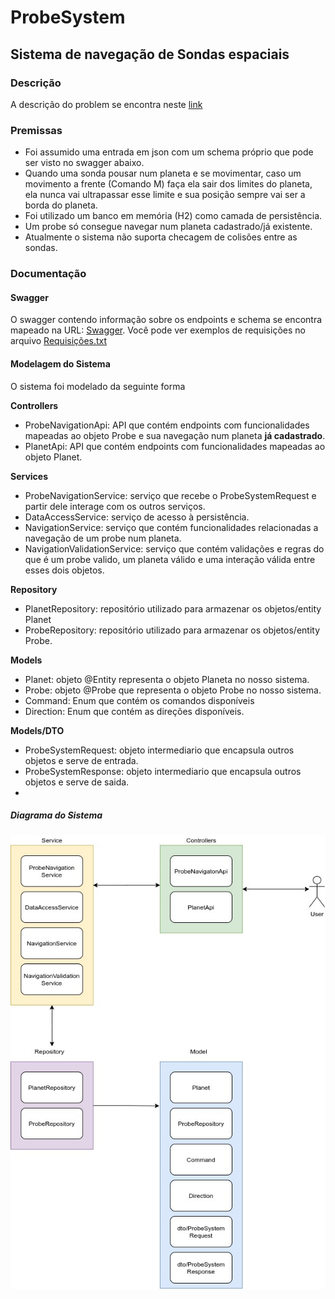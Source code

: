 # ProbeSystem
## Sistema de navegação de Sondas espaciais

### Descrição

A descrição do problem se encontra neste [link](https://gist.github.com/elo7-developer/1a40c96a5d062b69f02c)

### Premissas

- Foi assumido uma entrada em json com um schema próprio que pode ser visto no swagger abaixo.
- Quando uma sonda pousar num planeta e se movimentar, caso um movimento a frente (Comando M) faça ela sair dos limites do planeta, ela nunca vai ultrapassar esse limite e sua posição sempre vai ser a borda do planeta.
- Foi utilizado um banco em memória (H2) como camada de persistência.
- Um probe só consegue navegar num planeta cadastrado/já existente.
- Atualmente o sistema não suporta checagem de colisões entre as sondas.

### Documentação

#### Swagger

O swagger contendo informação sobre os endpoints e schema se encontra mapeado na URL: [Swagger](http://localhost:8080/swagger-ui/index.html?configUrl=/v3/api-docs/swagger-config). 
Você pode ver exemplos de requisições no arquivo [Requisições.txt](./docs/Requisições.txt)
#### Modelagem do Sistema

O sistema foi modelado da seguinte forma

**Controllers**
- ProbeNavigationApi: API que contém endpoints com funcionalidades mapeadas ao objeto Probe e sua navegação num planeta **já cadastrado**.
- PlanetApi: API que contém endpoints com funcionalidades mapeadas ao objeto Planet.

**Services**
- ProbeNavigationService: serviço que recebe o ProbeSystemRequest e partir dele interage com os outros serviços.
- DataAccessService: serviço de acesso à persistência.
- NavigationService: serviço que contém funcionalidades relacionadas a navegação de um probe num planeta.
- NavigationValidationService: serviço que contém validações e regras do que é um probe valido, um planeta válido e uma interação válida entre esses dois objetos.

**Repository**
- PlanetRepository: repositório utilizado para armazenar os objetos/entity Planet
- ProbeRepository: repositório utilizado para armazenar os objetos/entity Probe.

**Models**
- Planet: objeto @Entity representa o objeto Planeta no nosso sistema.
- Probe: objeto @Probe que representa o objeto Probe no nosso sistema.
- Command: Enum que contém os comandos disponíveis
- Direction: Enum que contém as direções disponíveis.

**Models/DTO**
- ProbeSystemRequest: objeto intermediario que encapsula outros objetos e serve de entrada.
- ProbeSystemResponse: objeto intermediario que encapsula outros objetos e serve de saida.
- 
##### Diagrama do Sistema

![Diagrama Probe System](./docs/images/ProbeSystem.jpg "Diagrama do ProbeSystem")
